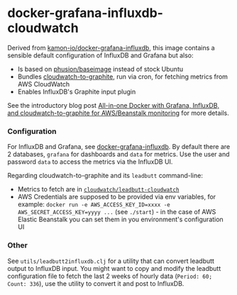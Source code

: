 docker-grafana-influxdb-cloudwatch
==================================

Derived from [kamon-io/docker-grafana-influxdb][1],
this image contains a sensible default configuration of InfluxDB and Grafana but also:

   * Is based on [phusion/baseimage](http://phusion.github.io/baseimage-docker/) instead of stock
     Ubuntu
   * Bundles [cloudwatch-to-graphite](https://github.com/crccheck/cloudwatch-to-graphite), run via
     cron, for fetching metrics from AWS CloudWatch
   * Enables InfluxDB's Graphite input plugin

See the introductory blog post [All-in-one Docker with Grafana, InfluxDB, and cloudwatch-to-graphite for AWS/Beanstalk monitoring](https://theholyjava.wordpress.com/2015/05/07/all-in-one-docker-with-grafana-influxdb-and-cloudwatch-to-graphite-for-awsbeanstalk-monitoring/) for more details.

### Configuration

For InfluxDB and Grafana, see [docker-grafana-influxdb][1].
By default there are 2 databases, `grafana` for dashboards and `data` for metrics.
Use the user and password `data` to access the metrics via the InfluxDB UI.

Regarding cloudwatch-to-graphite and its `leadbutt` command-line:

  * Metrics to fetch are in [`cloudwatch/leadbutt-cloudwatch`](cloudwatch/leadbutt-cloudwatch)
  * AWS Credentials are supposed to be provided via env variables, for example:
    `docker run -e AWS_ACCESS_KEY_ID=xxxx -e AWS_SECRET_ACCESS_KEY=yyyy ...` (see `./start`) - in the case of AWS Elastic Beanstalk you can set them in you environment's configuration UI

### Other

See `utils/leadbutt2influxdb.clj` for a utility that can convert leadbutt output
to InfluxDB input. You might want to copy and modify the leadbutt configuration
file to fetch the last 2 weeks of hourly data (`Period: 60; Count: 336`), use
the utility to convert it and post to InfluxDB.

[1]: https://github.com/kamon-io/docker-grafana-influxdb
